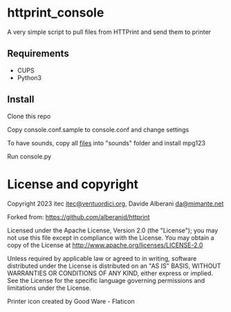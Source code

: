 # httprint_console

A very simple script to pull files from HTTPrint and send them to printer

## Requirements

* CUPS
* Python3

## Install

Clone this repo

Copy console.conf.sample to console.conf and change settings

To have sounds, copy all [files](https://cloud.cristo.re/s/jfRFeHYKM3pcLPi) into "sounds" folder and install mpg123

Run console.py



# License and copyright

Copyright 2023 itec <itec@ventuordici.org>, Davide Alberani <da@mimante.net>

Forked from: https://github.com/alberanid/httprint


Licensed under the Apache License, Version 2.0 (the "License");
you may not use this file except in compliance with the License.
You may obtain a copy of the License at http://www.apache.org/licenses/LICENSE-2.0

Unless required by applicable law or agreed to in writing, software
distributed under the License is distributed on an "AS IS" BASIS,
WITHOUT WARRANTIES OR CONDITIONS OF ANY KIND, either express or implied.
See the License for the specific language governing permissions and
limitations under the License.

Printer icon created by Good Ware - Flaticon
